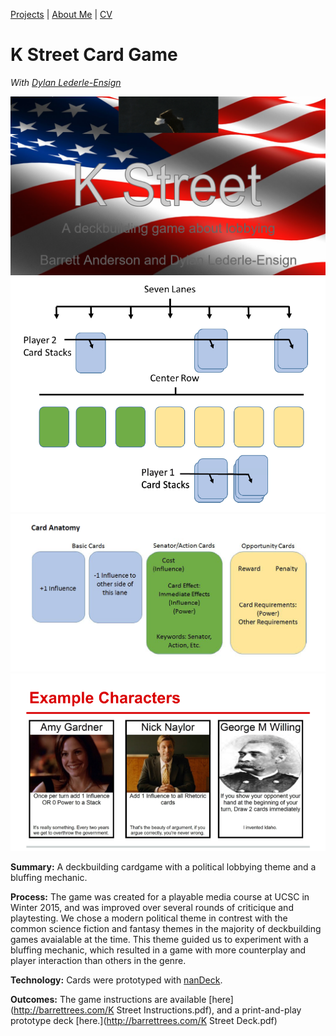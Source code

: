 [Projects](index.html) | [About Me](bio.html) | [CV](CV.html) 

# K Street Card Game
*With [Dylan Lederle-Ensign](http://www.dlederle.com/)*

  <div class="project-slideshow">
  
  <div>
  
   <img src="kstreet4.png" alt="K Street">
  
  </div>
  
   <div>
  
   <img src="kstreet2.png" alt="K Street">
  
  </div>
    
   <div>
  
   <img src="kstreet3.png" alt="K Street">
  
  </div>
    
   <div>
  
   <img src="kstreet.png" alt="K Street">
  
  </div>
  
  </div>
  

<div markdown="1" >

**Summary:** A deckbuilding cardgame with a political lobbying theme and a bluffing mechanic.

**Process:** The game was created for a playable media course at UCSC in Winter 2015, and was improved over several rounds of criticique and playtesting. We chose a modern political theme in contrest with the common science fiction and fantasy themes in the majority of deckbuilding games avaialable at the time. This theme guided us to experiment with a bluffing mechanic, which resulted in a game with more counterplay and player interaction than others in the genre.

**Technology:** Cards were prototyped with [nanDeck](http://www.nand.it/nandeck/).

**Outcomes:** The game instructions are available [here](http://barrettrees.com/K Street Instructions.pdf), and a 
print-and-play prototype deck [here.](http://barrettrees.com/K Street Deck.pdf)

</div>

